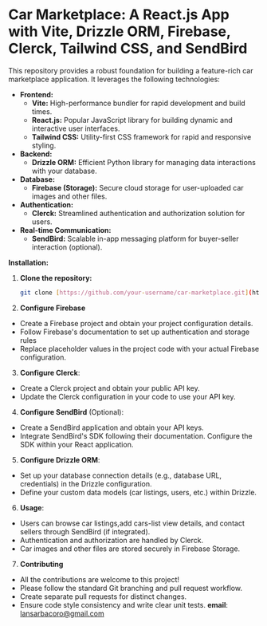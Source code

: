 # Car Marketplace: A React.js App with Vite, Drizzle ORM, Firebase, Clerck, Tailwind CSS, and SendBird

This repository provides a robust foundation for building a feature-rich car marketplace application. It leverages the following technologies:

- **Frontend:**
    - **Vite:** High-performance bundler for rapid development and build times.
    - **React.js:** Popular JavaScript library for building dynamic and interactive user interfaces.
    - **Tailwind CSS:** Utility-first CSS framework for rapid and responsive styling.
- **Backend:**
    - **Drizzle ORM:** Efficient Python library for managing data interactions with your database.
- **Database:**
    - **Firebase (Storage):** Secure cloud storage for user-uploaded car images and other files.
- **Authentication:**
    - **Clerck:** Streamlined authentication and authorization solution for users.
- **Real-time Communication:**
    - **SendBird:** Scalable in-app messaging platform for buyer-seller interaction (optional).

**Installation:**

1. **Clone the repository:**

   ```bash
   git clone [https://github.com/your-username/car-marketplace.git](https://github.com/your-username/car-marketplace.git)
2. **Configure Firebase**
- Create a Firebase project and obtain your project configuration details.
- Follow Firebase's documentation to set up authentication and storage rules
- Replace placeholder values in the project code with your actual Firebase configuration.

3. **Configure Clerck**:
- Create a Clerck project and obtain your public API key.
- Update the Clerck configuration in your code to use your API key.
4. **Configure SendBird** (Optional):
- Create a SendBird application and obtain your API keys.
- Integrate SendBird's SDK following their documentation. Configure the SDK within your React application.
5. **Configure Drizzle ORM**:

- Set up your database connection details (e.g., database URL, credentials) in the Drizzle configuration.
- Define your custom data models (car listings, users, etc.) within Drizzle.

6. **Usage**:
- Users can browse car listings,add cars-list view details, and contact sellers through SendBird (if integrated).
- Authentication and authorization are handled by Clerck.
- Car images and other files are stored securely in Firebase Storage.

7. **Contributing**

- All the  contributions are welcome to this project!
- Please follow the standard Git branching and pull request workflow.
- Create separate pull requests for distinct changes.
- Ensure code style consistency and write clear unit tests.
**email**: lansarbacoro@gmail.com


